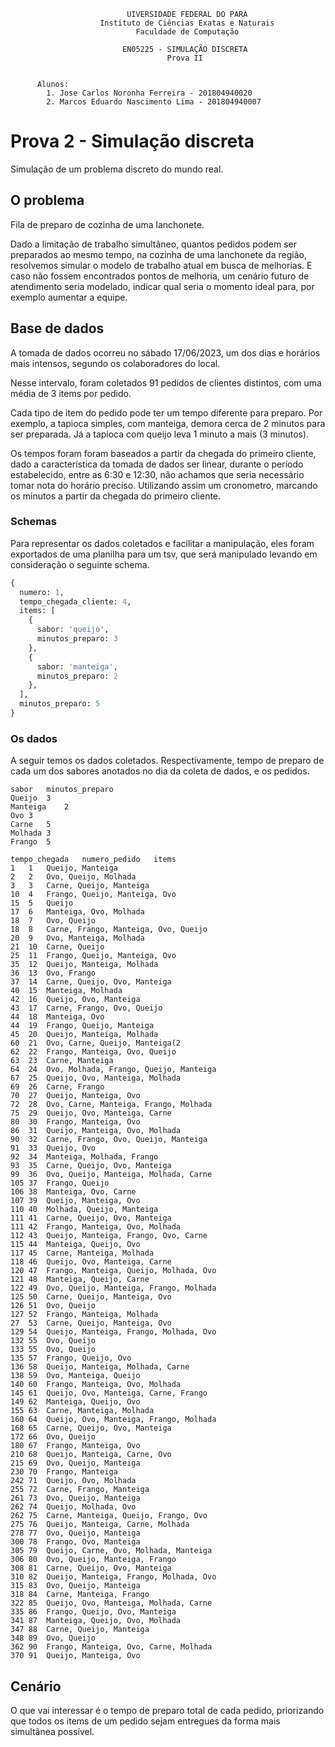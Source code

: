 ```
                          UIVERSIDADE FEDERAL DO PARÁ
                    Instituto de Ciências Exatas e Naturais
                            Faculdade de Computação

                         EN05225 - SIMULAÇÃO DISCRETA
                                   Prova II


      Alunos:
        1. Jose Carlos Noronha Ferreira - 201804940020
        2. Marcos Eduardo Nascimento Lima - 201804940007
```

# Prova 2 - Simulação discreta

Simulação de um problema discreto do mundo real.

## O problema

Fila de preparo de cozinha de uma lanchonete.

Dado a limitação de trabalho simultâneo, quantos pedidos podem ser preparados
ao mesmo tempo, na cozinha de uma lanchonete da região, resolvemos simular o
modelo de trabalho atual em busca de melhorias. E caso não fossem encontrados
pontos de melhoria, um cenário futuro de atendimento seria modelado, indicar
qual seria o momento ideal para, por exemplo aumentar a equipe.

## Base de dados

A tomada de dados ocorreu no sábado 17/06/2023, um dos dias e horários mais
intensos, segundo os colaboradores do local.

Nesse intervalo, foram coletados 91 pedidos de clientes distintos, com uma
média de 3 items por pedido.

Cada tipo de item do pedido pode ter um tempo diferente para preparo. Por
exemplo, a tapioca simples, com manteiga, demora cerca de 2 minutos para ser
preparada. Já a tapioca com queijo leva 1 minuto a mais (3 minutos).

Os tempos foram foram baseados a partir da chegada do primeiro cliente, dado a
característica da tomada de dados ser linear, durante o período estabelecido,
entre as 6:30 e 12:30, não achamos que seria necessário tomar nota do horário
preciso. Utilizando assim um cronometro, marcando os minutos a partir da
chegada do primeiro cliente.

### Schemas

Para representar os dados coletados e facilitar a manipulação, eles foram
exportados de uma planilha para um tsv, que será manipulado levando em
consideração o seguinte schema.

```python
{
  numero: 1,
  tempo_chegada_cliente: 4,
  items: [
    {
      sabor: 'queijo',
      minutos_preparo: 3
    },
    {
      sabor: 'manteiga',
      minutos_preparo: 2
    },
  ],
  minutos_preparo: 5
}
```

### Os dados

A seguir temos os dados coletados. Respectivamente, tempo de preparo de cada um
dos sabores anotados no dia da coleta de dados, e os pedidos.

```tsv
sabor	minutos_preparo
Queijo	3
Manteiga	2
Ovo	3
Carne	5
Molhada	3
Frango	5
```

```tsv
tempo_chegada	numero_pedido	items
1	1	Queijo, Manteiga
2	2	Ovo, Queijo, Molhada
3	3	Carne, Queijo, Manteiga
10	4	Frango, Queijo, Manteiga, Ovo
15	5	Queijo
17	6	Manteiga, Ovo, Molhada
18	7	Ovo, Queijo
18	8	Carne, Frango, Manteiga, Ovo, Queijo
20	9	Ovo, Manteiga, Molhada
21	10	Carne, Queijo
25	11	Frango, Queijo, Manteiga, Ovo
35	12	Queijo, Manteiga, Molhada
36	13	Ovo, Frango
37	14	Carne, Queijo, Ovo, Manteiga
40	15	Manteiga, Molhada
42	16	Queijo, Ovo, Manteiga
43	17	Carne, Frango, Ovo, Queijo
44	18	Manteiga, Ovo
44	19	Frango, Queijo, Manteiga
45	20	Queijo, Manteiga, Molhada
60	21	Ovo, Carne, Queijo, Manteiga(2
62	22	Frango, Manteiga, Ovo, Queijo
63	23	Carne, Manteiga
64	24	Ovo, Molhada, Frango, Queijo, Manteiga
67	25	Queijo, Ovo, Manteiga, Molhada
69	26	Carne, Frango
70	27	Queijo, Manteiga, Ovo
72	28	Ovo, Carne, Manteiga, Frango, Molhada
75	29	Queijo, Ovo, Manteiga, Carne
80	30	Frango, Manteiga, Ovo
86	31	Queijo, Manteiga, Ovo, Molhada
90	32	Carne, Frango, Ovo, Queijo, Manteiga
91	33	Queijo, Ovo
92	34	Manteiga, Molhada, Frango
93	35	Carne, Queijo, Ovo, Manteiga
99	36	Ovo, Queijo, Manteiga, Molhada, Carne
105	37	Frango, Queijo
106	38	Manteiga, Ovo, Carne
107	39	Queijo, Manteiga, Ovo
110	40	Molhada, Queijo, Manteiga
111	41	Carne, Queijo, Ovo, Manteiga
111	42	Frango, Manteiga, Ovo, Molhada
112	43	Queijo, Manteiga, Frango, Ovo, Carne
115	44	Manteiga, Queijo, Ovo
117	45	Carne, Manteiga, Molhada
118	46	Queijo, Ovo, Manteiga, Carne
120	47	Frango, Manteiga, Queijo, Molhada, Ovo
121	48	Manteiga, Queijo, Carne
122	49	Ovo, Queijo, Manteiga, Frango, Molhada
125	50	Carne, Queijo, Manteiga, Ovo
126	51	Ovo, Queijo
127	52	Frango, Manteiga, Molhada
27	53	Carne, Queijo, Manteiga, Ovo
129	54	Queijo, Manteiga, Frango, Molhada, Ovo
132	55	Ovo, Queijo
133	55	Ovo, Queijo
135	57	Frango, Queijo, Ovo
136	58	Queijo, Manteiga, Molhada, Carne
138	59	Ovo, Manteiga, Queijo
140	60	Frango, Manteiga, Ovo, Molhada
145	61	Queijo, Ovo, Manteiga, Carne, Frango
149	62	Manteiga, Queijo, Ovo
155	63	Carne, Manteiga, Molhada
160	64	Queijo, Ovo, Manteiga, Frango, Molhada
168	65	Carne, Queijo, Ovo, Manteiga
172	66	Ovo, Queijo
180	67	Frango, Manteiga, Ovo
210	68	Queijo, Manteiga, Carne, Ovo
215	69	Ovo, Queijo, Manteiga
230	70	Frango, Manteiga
242	71	Queijo, Ovo, Molhada
255	72	Carne, Frango, Manteiga
261	73	Ovo, Queijo, Manteiga
262	74	Queijo, Molhada, Ovo
262	75	Carne, Manteiga, Queijo, Frango, Ovo
275	76	Queijo, Manteiga, Carne, Molhada
278	77	Ovo, Queijo, Manteiga
300	78	Frango, Ovo, Manteiga
305	79	Queijo, Carne, Ovo, Molhada, Manteiga
306	80	Ovo, Queijo, Manteiga, Frango
308	81	Carne, Queijo, Ovo, Manteiga
310	82	Queijo, Manteiga, Frango, Molhada, Ovo
315	83	Ovo, Queijo, Manteiga
318	84	Carne, Manteiga, Frango
322	85	Queijo, Ovo, Manteiga, Molhada, Carne
335	86	Frango, Queijo, Ovo, Manteiga
341	87	Manteiga, Queijo, Ovo, Molhada
347	88	Carne, Queijo, Manteiga
348	89	Ovo, Queijo
362	90	Frango, Manteiga, Ovo, Carne, Molhada
370	91	Queijo, Manteiga, Ovo
```

## Cenário

O que vai interessar é o tempo de preparo total de cada pedido, priorizando que
todos os items de um pedido sejam entregues da forma mais simultânea possível.
